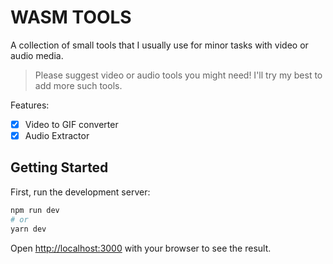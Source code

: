 # WASM TOOLS

A collection of small tools that I usually use for minor tasks with video or audio media.

> Please suggest video or audio tools you might need! I'll try my best to add more such tools.

Features:
- [x] Video to GIF converter
- [x] Audio Extractor

## Getting Started

First, run the development server:

```bash
npm run dev
# or
yarn dev
```

Open [http://localhost:3000](http://localhost:3000) with your browser to see the result.
